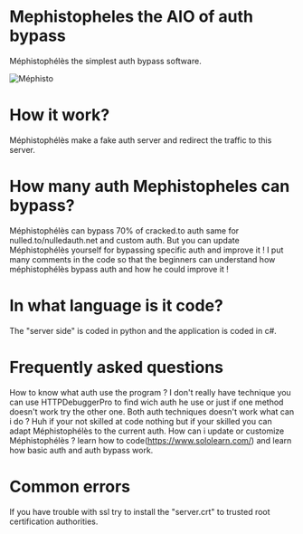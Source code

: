 # Mephistopheles the AIO of auth bypass
Méphistophélès the simplest auth bypass software.

![Méphisto](https://image.noelshack.com/fichiers/2020/26/5/1593174767-mephi.png)

# How it work?
Méphistophélès make a fake auth server and redirect the traffic to this server.

# How many auth Mephistopheles can bypass?
Méphistophélès can bypass 70% of cracked.to auth same for nulled.to/nulledauth.net and custom auth.
But you can update Méphistophélès yourself for bypassing specific auth and improve it !
I put many comments in the code so that the beginners can understand how méphistophélès bypass auth and how he could improve it !

# In what language is it code?
The "server side" is coded in python and the application is coded in c#.

# Frequently asked questions
How to know what auth use the program ? I don't really have technique you can use HTTPDebuggerPro to find wich auth he use or just if one method doesn't work try the other one.
Both auth techniques doesn't work what can i do ? Huh if your not skilled at code nothing but if your skilled you can adapt Méphistophélès to the current auth.
How can i update or customize Méphistophélès ? learn how to code(https://www.sololearn.com/) and learn how basic auth and auth bypass work.

# Common errors
If you have trouble with ssl try to install the "server.crt" to trusted root certification authorities.
